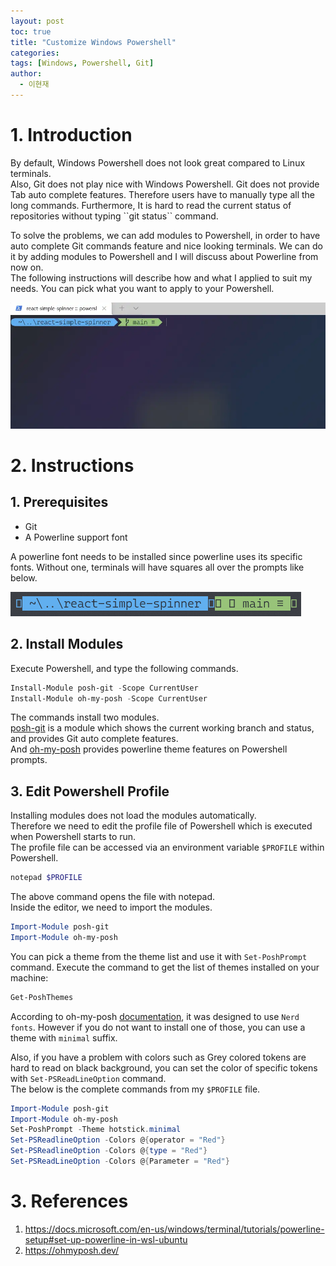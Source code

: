 ```yaml
---
layout: post
toc: true
title: "Customize Windows Powershell"
categories: 
tags: [Windows, Powershell, Git]
author:
  - 이현재
---
```


# 1. Introduction
<div>
By default, Windows Powershell does not look great compared to Linux terminals.<br>
Also, Git does not play nice with Windows Powershell. Git does not provide
<kdb>Tab</kdb> auto complete features. Therefore users have to manually type all the long commands. Furthermore, It is hard to read the current status of repositories without typing ``git status`` command.
<br>
</div>

<!--more-->

To solve the problems, we can add modules to Powershell, in order to have
auto complete Git commands feature and nice looking terminals.
We can do it by adding modules to Powershell and
I will discuss about Powerline from now on.<br>
The following instructions will describe how and what I applied to suit my needs.
You can pick what you want to apply to your Powershell.
<br>

![powershell-example.webp](/img/2021-08-12-cutsomize-windows-powershell/powershell-example.webp)
<br>

# 2. Instructions
## 1. Prerequisites
- Git
- A Powerline support font

A powerline font needs to be installed since powerline uses its specific fonts.
Without one, terminals will have squares all over the prompts like below.
<br>

![powershell-broken.png](/img/2021-08-12-cutsomize-windows-powershell/powershell-broken.png)
<br>

## 2. Install Modules
Execute Powershell, and type the following commands.
<br>

```powershell
Install-Module posh-git -Scope CurrentUser
Install-Module oh-my-posh -Scope CurrentUser
```

The commands install two modules.<br>
[posh-git](https://github.com/dahlbyk/posh-git) is a module which shows the current working branch and status,
and provides Git auto complete features.<br>
And [oh-my-posh](https://ohmyposh.dev/) provides powerline theme features on Powershell prompts.
<br>

## 3. Edit Powershell Profile
Installing modules does not load the modules automatically.<br>
Therefore we need to edit the profile file of Powershell which is executed
when Powershell starts to run.<br>
The profile file can be accessed via an environment variable ``$PROFILE`` within Powershell.
<br>

```powershell
notepad $PROFILE
```

The above command opens the file with notepad.<br>
Inside the editor, we need to import the modules.
<br>

```powershell
Import-Module posh-git
Import-Module oh-my-posh
```

You can pick a theme from the theme list and use it with `Set-PoshPrompt` command.
Execute the command to get the list of themes installed on your machine:
```powershell
Get-PoshThemes
```

According to oh-my-posh [documentation](https://ohmyposh.dev/docs/fonts),
it was designed to use ``Nerd fonts``. However if you do not want to install
one of those, you can use a theme with ``minimal`` suffix. 
<br>

Also, if you have a problem with colors such as Grey colored tokens are
hard to read on black background, you can set the color of
specific tokens with `Set-PSReadLineOption` command.<br>
The below is the complete commands from my ``$PROFILE`` file.
<br>

```powershell
Import-Module posh-git
Import-Module oh-my-posh
Set-PoshPrompt -Theme hotstick.minimal
Set-PSReadlineOption -Colors @{operator = "Red"}
Set-PSReadlineOption -Colors @{type = "Red"}
Set-PSReadLineOption -Colors @{Parameter = "Red"}
```

# 3. References
1. https://docs.microsoft.com/en-us/windows/terminal/tutorials/powerline-setup#set-up-powerline-in-wsl-ubuntu
2. https://ohmyposh.dev/
